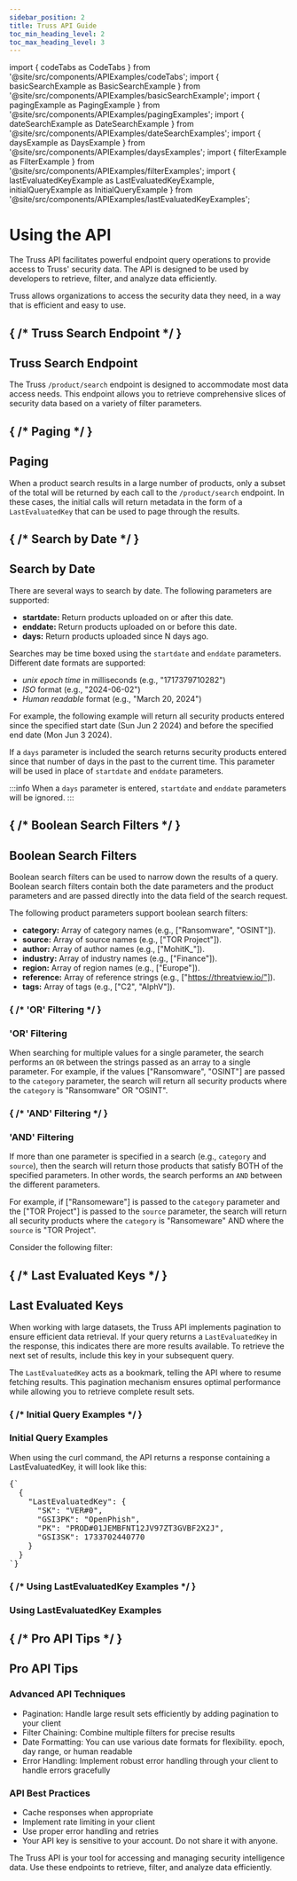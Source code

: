 ```yaml
---
sidebar_position: 2
title: Truss API Guide
toc_min_heading_level: 2
toc_max_heading_level: 3
---
```


import { codeTabs as CodeTabs } from '@site/src/components/APIExamples/codeTabs';
import { basicSearchExample as BasicSearchExample } from '@site/src/components/APIExamples/basicSearchExample';
import { pagingExample as PagingExample } from '@site/src/components/APIExamples/pagingExamples';
import { dateSearchExample as DateSearchExample } from '@site/src/components/APIExamples/dateSearchExamples';
import { daysExample as DaysExample } from '@site/src/components/APIExamples/daysExamples';
import { filterExample as FilterExample } from '@site/src/components/APIExamples/filterExamples';
import { lastEvaluatedKeyExample as LastEvaluatedKeyExample, initialQueryExample as InitialQueryExample } from '@site/src/components/APIExamples/lastEvaluatedKeyExamples';

<div className="text-center">
  <h1 className="text-4xl font-bold mb-4">Using the API</h1>
</div>

<div className="text-center mb-12">
  <p className="text-xl text-gray-600 max-w-3xl mx-auto mb-4">
    The Truss API facilitates powerful endpoint query operations to provide access to Truss' security data. The API is designed to be used by developers to retrieve, filter, and analyze data efficiently.
  </p>
  <p className="text-xl italic text-gray-600 max-w-3xl mx-auto">
    Truss allows organizations to access the security data they need, in a way that is efficient and easy to use.
  </p>
</div>

## { /* Truss Search Endpoint */ }
<h2 className="text-3xl font-bold mb-6 border-b pb-2">Truss Search Endpoint</h2>

<p className="text-lg mb-6">
  The Truss <code>/product/search</code> endpoint is designed to accommodate most data access needs. This endpoint allows you to retrieve comprehensive slices of security data based on a variety of filter parameters.
</p>

<CodeTabs example={BasicSearchExample} />

## { /* Paging */ }
<h2 className="text-3xl font-bold mb-6 border-b pb-2">Paging</h2>

<p className="text-lg mb-6">
  When a product search results in a large number of products, only a subset of the total will be returned by each call to the <code>/product/search</code> endpoint. In these cases, the initial calls will return metadata in the form of a <code>LastEvaluatedKey</code> that can be used to page through the results.
</p>

<CodeTabs example={PagingExample} />

## { /* Search by Date */ }
<h2 className="text-3xl font-bold mb-6 border-b pb-2">Search by Date</h2>

There are several ways to search by date. The following parameters are supported:

* **startdate:** Return products uploaded on or after this date.
* **enddate:** Return products uploaded on or before this date.
* **days:** Return products uploaded since N days ago.

Searches may be time boxed using the `startdate` and `enddate` parameters. Different date formats are supported:

- *unix epoch time* in milliseconds (e.g., "1717379710282")
- *ISO* format (e.g., "2024-06-02")
- *Human readable* format (e.g., "March 20, 2024")

For example, the following example will return all security products entered since the specified start date (Sun Jun 2 2024) and before the specified end date (Mon Jun 3 2024).

<CodeTabs example={DateSearchExample} />

If a `days` parameter is included the search returns security products entered since that number of days in the past to the current time. This parameter will be used in place of `startdate` and `enddate` parameters.

:::info
When a `days` parameter is entered, `startdate` and `enddate` parameters will be ignored.
:::

<CodeTabs example={DaysExample} />

## { /* Boolean Search Filters */ }
<h2 className="text-3xl font-bold mb-6 border-b pb-2">Boolean Search Filters</h2>

<p className="text-lg mb-6">
  Boolean search filters can be used to narrow down the results of a query. Boolean search filters contain both the date parameters and the product parameters and are passed directly into the data field of the search request.
</p>

The following product parameters support boolean search filters:

* **category:** Array of category names (e.g., ["Ransomware", "OSINT"]).
* **source:** Array of source names (e.g., ["TOR Project"]).
* **author:** Array of author names (e.g., ["MohitK_"]).
* **industry:** Array of industry names (e.g., ["Finance"]).
* **region:** Array of region names (e.g., ["Europe"]).
* **reference:** Array of reference strings (e.g., ["https://threatview.io/"]).
* **tags:** Array of tags (e.g., ["C2", "AlphV"]).

### { /* 'OR' Filtering */ }
<h3 className="text-2xl font-semibold mb-4 text-blue-800">'OR' Filtering</h3>

When searching for multiple values for a single parameter, the search performs an `OR` between the strings passed as an array to a single parameter. For example, if the values ["Ransomware", "OSINT"] are passed to the `category` parameter, the search will return all security products where the `category` is "Ransomware" OR "OSINT".

### { /* 'AND' Filtering */ }
<h3 className="text-2xl font-semibold mb-4 text-blue-800">'AND' Filtering</h3>

If more than one parameter is specified in a search (e.g., `category` and `source`), then the search will return those products that satisfy BOTH of the specified parameters. In other words, the search performs an `AND` between the different parameters.

For example, if ["Ransomeware"] is passed to the `category` parameter and the ["TOR Project"] is passed to the `source` parameter, the search will return all security products where the `category` is "Ransomeware" AND where the `source` is "TOR Project".

Consider the following filter:

<CodeTabs example={FilterExample} />

## { /* Last Evaluated Keys */ }
<h2 className="text-3xl font-bold mb-6 border-b pb-2">Last Evaluated Keys</h2>

<p className="text-lg mb-6">
  When working with large datasets, the Truss API implements pagination to ensure efficient data retrieval. If your query returns a <code>LastEvaluatedKey</code> in the response, this indicates there are more results available. To retrieve the next set of results, include this key in your subsequent query.
</p>

<p className="text-lg mb-6">
  The <code>LastEvaluatedKey</code> acts as a bookmark, telling the API where to resume fetching results. This pagination mechanism ensures optimal performance while allowing you to retrieve complete result sets.
</p>

### { /* Initial Query Examples */ }
<h3 className="text-2xl font-semibold mb-4 text-blue-800">Initial Query Examples</h3>

<CodeTabs example={InitialQueryExample} />

<p className="text-lg mb-6">
  When using the curl command, the API returns a response containing a LastEvaluatedKey, it will look like this:
</p>

<pre className="text-sm bg-gray-50 p-4 rounded-md">
{`
  {
    "LastEvaluatedKey": {
      "SK": "VER#0",
      "GSI3PK": "OpenPhish",
      "PK": "PROD#01JEMBFNT12JV97ZT3GVBF2X2J",
      "GSI3SK": 1733702440770
    }
  }
`}
</pre>

### { /* Using LastEvaluatedKey Examples */ }
<h3 className="text-2xl font-semibold mb-4 text-blue-800">Using LastEvaluatedKey Examples</h3>

<CodeTabs example={LastEvaluatedKeyExample} />

## { /* Pro API Tips */ }
<h2 className="text-3xl font-bold mt-12 mb-6 border-b pb-2">Pro API Tips</h2>

<div className="grid grid-cols-1 md:grid-cols-2 gap-6 my-8">
  <div className="bg-blue-50 p-6 rounded-lg shadow-md border border-green-100 my-6">
    <h3 className="text-xl font-bold mb-4 text-blue-800">Advanced API Techniques</h3>
    <ul className="list-disc pl-6 space-y-2">
      <li><span className="font-semibold">Pagination:</span> Handle large result sets efficiently by adding pagination to your client</li>
      <li><span className="font-semibold">Filter Chaining:</span> Combine multiple filters for precise results</li>
      <li><span className="font-semibold">Date Formatting:</span> You can use various date formats for flexibility. epoch, day range, or human readable</li>
      <li><span className="font-semibold">Error Handling:</span> Implement robust error handling through your client to handle errors gracefully</li>
    </ul>
  </div>

  <div className="bg-blue-50 p-6 rounded-lg shadow-md border border-green-100 my-6">
    <h3 className="text-xl font-bold mb-4 text-blue-800">API Best Practices</h3>
    <ul className="list-disc pl-6 space-y-2">
      <li>Cache responses when appropriate</li>
      <li>Implement rate limiting in your client</li>
      <li>Use proper error handling and retries</li>
      <li>Your API key is sensitive to your account. Do not share it with anyone.</li>
    </ul>
  </div>
</div>

<div className="mt-12 p-6 bg-blue-50 rounded-lg shadow-md border border-blue-100 text-center">
  <p className="text-lg font-medium text-blue-800">
    The Truss API is your tool for accessing and managing security intelligence data. Use these endpoints to retrieve, filter, and analyze data efficiently.
  </p>
</div>
